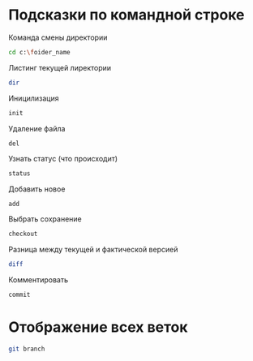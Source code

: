 # Подсказки по командной строке

Команда смены директории
```sh
cd c:\foider_name
``````

Листинг текущей лиректории
```sh
dir
```

Иницилизация 
```sh
init
```

Удаление файла
```sh
del
``````

Узнать статус (что происходит)
```sh
status
```

Добавить новое
```
add
````

Выбрать сохранение
```sh
checkout
```

Разница между текущей и фактической версией
```sh
diff
```

Комментировать
```sh
commit
```
# Отображение всех веток
```sh
git branch
``````

